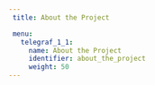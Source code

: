 ```yaml
---
 title: About the Project

 menu:
   telegraf_1_1:
     name: About the Project
     identifier: about_the_project
     weight: 50
---
```

